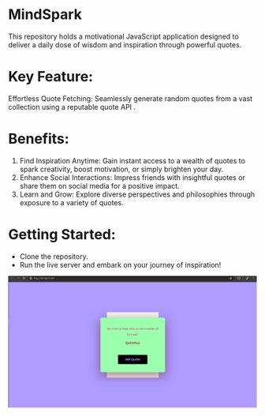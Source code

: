 # MindSpark
This repository holds a motivational JavaScript application designed to deliver a daily dose of wisdom and inspiration through powerful quotes.

# Key Feature:

Effortless Quote Fetching: Seamlessly generate random quotes from a vast collection using a reputable quote API .

# Benefits:

1. Find Inspiration Anytime: Gain instant access to a wealth of quotes to spark creativity, boost motivation, or simply brighten your day.
2. Enhance Social Interactions: Impress friends with insightful quotes or share them on social media for a positive impact.
3. Learn and Grow: Explore diverse perspectives and philosophies through exposure to a variety of quotes.

# Getting Started:

- Clone the repository.
- Run the live server and embark on your journey of inspiration!

![App Preview](images/quote.png)

